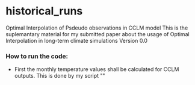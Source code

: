 # historical_runs
Optimal Interpolation of Psdeudo observations in CCLM model
This is the suplemantary material for my submitted paper about the usage of Optimal Interpolation in long-term climate simulations
Version 0.0

### How to run the code:

* First the monthly temperature values shall be calculated for CCLM outputs. This is done by my script ""

